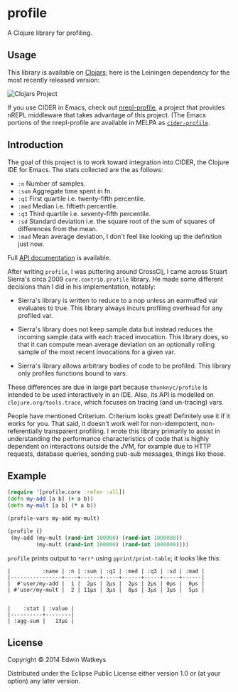 # profile

A Clojure library for profiling.

## Usage

This library is available on
[Clojars](https://clojars.org/thunknyc/profile); here is the Leiningen
dependency for the most recently released version:

![Clojars Project](http://clojars.org/thunknyc/profile/latest-version.svg)

If you use CIDER in Emacs, check out
[nrepl-profile](http://github.com/thunknyc/nrepl-profile), a project
that provides nREPL middleware that takes advantage of this
project. (The Emacs portions of the nrepl-profile are available in
MELPA as [`cider-profile`](http://melpa.org/#/cider-profile).

## Introduction

The goal of this project is to work toward integration into CIDER, the
Clojure IDE for Emacs. The stats collected are the as follows:

* `:n` Number of samples.
* `:sum` Aggregate time spent in fn.
* `:q1` First quartile i.e. twenty-fifth percentile.
* `:med` Median i.e. fiftieth percentile.
* `:q3` Third quartile i.e. seventy-fifth percentile.
* `:sd` Standard deviation i.e. the square root of the sum of squares
  of differences from the mean.
* `:mad` Mean average deviation, I don't feel like looking up the
  definition just now.

Full [API documentation](http://thunknyc.github.io/profile/) is available.

After writing `profile`, I was puttering around CrossClj, I came
across Stuart Sierra's circa 2009 `core.contrib.profile` library. He
made some different decisions than I did in his implementation,
notably:

* Sierra's library is written to reduce to a nop unless an earmuffed
  var evaluates to true. This library always incurs profiling overhead
  for any profiled var.

* Sierra's library does not keep sample data but instead reduces the
  incoming sample data with each traced invocation. This library does,
  so that it can compute mean average deviation on an optionally
  rolling sample of the most recent invocations for a given var.

* Sierra's library allows arbitrary bodies of code to be
  profiled. This library only profiles functions bound to vars.

These differences are due in large part because `thunknyc/profile` is
intended to be used interactively in an IDE. Also, its API is modelled
on `clojure.org/tools.trace`, which focuses on tracing (and
un-tracing) vars.

People have mentioned Criterium. Criterium looks great! Definitely use
it if it works for you. That said, it doesn't work well for
non-idempotent, non-referentially transparent profiling. I wrote this
library primarily to assist in understanding the performance
characteristics of code that is highly dependent on interactions
outside the JVM, for example due to HTTP requests, database queries,
sending pub-sub messages, things like those.

## Example

```clojure
(require '[profile.core :refer :all])
(defn my-add [a b] (+ a b))
(defn my-mult [a b] (* a b))

(profile-vars my-add my-mult)

(profile {}
 (my-add (my-mult (rand-int 100000) (rand-int 1000000))
         (my-mult (rand-int 100000) (rand-int 1000000))))
```

`profile` prints output to `*err*` using `pprint/print-table`; it
looks like this:

```
|          :name | :n | :sum | :q1 | :med | :q3 | :sd | :mad |
|----------------+----+------+-----+------+-----+-----+------|
|  #'user/my-add |  1 |  2µs | 2µs |  2µs | 2µs | 0µs |  0µs |
| #'user/my-mult |  2 | 11µs | 3µs |  8µs | 3µs | 3µs |  5µs |


|    :stat | :value |
|----------+--------|
| :agg-sum |   13µs |
```

## License

Copyright © 2014 Edwin Watkeys

Distributed under the Eclipse Public License either version 1.0 or (at
your option) any later version.
